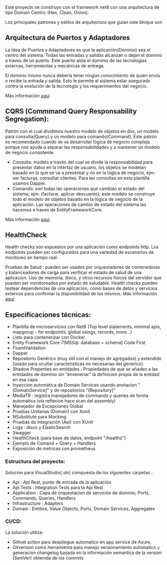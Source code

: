 Este proyecto se construyo con el framework net8 con una arquitectura de tipo Domain Centric (Hex, Clean, Onion).

Los principales patrones y estilos de arquitectura que guían este bloque son

## Arquitectura de Puertos y Adaptadores

La idea de Puertos y Adaptadores es que la aplicación(Dominio) sea el centro del sistema. Todas las entradas y salidas alcanzan o dejan el dominio a traves de un puerto. Este puerto aisla el dominio de las tecnologias externas, herramientas y mecánicas de entrega.

El dominio mismo nunca deberia tener ningún conocimiento de quien envía o recibe la entrada y salida. Esto le permite al sistema estar asegurado contra la evolución de la tecnología y los requerimientos del negocio.

Más información [aquí](https://www.thinktocode.com/2018/07/19/ports-and-adapters-architecture/)

## CQRS (Commmand Query Responsability Segregation):

Patrón con el cual dividimos nuestro modelo de objetos en dos, un modelo para consulta(Query) y un modelo para comando(Command). Este patrón es recomendado cuando se va desarrollar lógica de negocio compleja porque nos ayuda a separar las responsabilidades y a mantener un modelo de negocio consistente.

- Consulta: modelo a través del cual se divide la responsabilidad para presentar datos en la interfaz de usuario, los objetos se modelan basado en lo que se va a presentar y no en la lógica de negocio, ejm: ver facturas, consultar clientes. Para las consultas en esta plantilla usamos Dapper.
- Comando: son todas las operaciones que cambian el estado del sistema, ejm: (facturar, aplicar descuento), este modelo se construye todo el modelo de objetos basado en la lógica de negocio de la aplicación. Las operaciones de cambio de estado del sistema las hacemos a traves de EntityFrameworkCore.

Más información [aquí](https://docs.microsoft.com/en-us/azure/architecture/patterns/cqrs)

## HealthCheck

Health checks son expuestos por una aplicación como endpoints http. Los endpoints pueden ser configurados para una variedad de escenarios de monitoreo en tiempo real:

Pruebas de Salud : pueden ser usados por orquestadores de contenedores y balanceadores de carga para verificar el estado de salud de una aplicacion.
Uso de memoria, disco, y otros recursos fisicos del servidor que pueden ser monitoreados por estado de saludable.
Health checks pueden testear dependencias de una aplicación, como bases de datos y servicios externos para confirmar la disponibilidad de los mismos.
Más información [aquí](https://docs.microsoft.com/en-us/aspnet/core/host-and-deploy/health-checks?view=aspnetcore-3.1)

## Especificaciones técnicas:

- Plantilla de microservicios con Net8 (Top level statements, minimal apis, mapgroup - for endpoints, global usings, records, more...)
- Listo para contenerizar con Docker
- Entity Framework Core 7(MSSql: database + schema) Code First
- FluentValidation
- Dapper
- Repositorio Genérico (muy útil con el manejo de agregados) y extendido (usado para ocultar caracteristicas no necesarias del generico)
- Shadow Properties en entidades : Propiedades de que se añaden a las entidades de dominio sin "envenenar" la definicion propia de la entidad en esa capa
- Inyeccion automática de Domain Services usando anotacion "[DomainService]" y de repositorios "[Repository]"
- MediaTR : registra manejadores de commands y queries de forma automática (via reflexion hace scan del assembly)
- Manejador de Excepciones Global
- Pruebas Unitarias (Domain) con Xunit
- NSubstitute para Mocking
- Pruebas de Integración (Api) con XUnit
- Logs : disco y ElasticSearch
- Swagger
- HealthCheck (para base de datos, endpoint "/healthz")
- Ejemplo de Comand + Query + Handlers
- Exposición de metricas con prometheus

### Estructura del proyecto:

Solucion para VisualStudio(.sln) compuesta de los siguientes carpetas :

- Api : Api Rest, punto de entrada de la aplicación
- Api.Tests : Integration Tests para la Api Rest
- Application : Capa de orquestacion de servicios de dominio; Ports, Commands, Queries, Handlers
- Infrastructure : Adapters
- Domain : Entities, Value Objects, Ports, Domain Services, Aggregates

### CI/CD:

La solución utiliza:

- Github action para despliegue automatico en app service de Azure,
- Gitversion como herramienta para manejo versionamiento automatico y generacion changelog basada en la información semantica de la version (SemVer) obtenida de los commits
